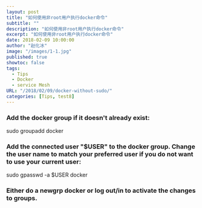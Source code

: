 ```yaml
---
layout: post
title: "如何使用非root用户执行docker命令"
subtitle: ""
description: "如何使用非root用户执行docker命令"
excerpt: "如何使用非root用户执行docker命令"
date: 2018-02-09 10:00:00
author: "赵化冰"
image: "/images/1-1.jpg"
published: true
showtoc: false
tags:
  - Tips
  - Docker
  - service Mesh
URL: "/2018/02/09/docker-without-sudo/"
categories: [Tips, test8]
---
```


### Add the docker group if it doesn't already exist:

sudo groupadd docker

### Add the connected user "$USER" to the docker group. Change the user name to match your preferred user if you do not want to use your current user:

sudo gpasswd -a $USER docker

### Either do a newgrp docker or log out/in to activate the changes to groups.
